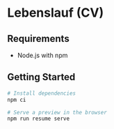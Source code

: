 # Lebenslauf (CV)

## Requirements

- Node.js with npm


## Getting Started

```bash
# Install dependencies
npm ci

# Serve a preview in the browser
npm run resume serve
```
